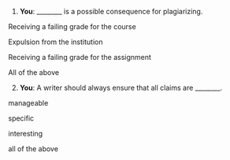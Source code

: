 1. **You**: ________ is a possible consequence for plagiarizing.

Receiving a failing grade for the course

Expulsion from the institution

Receiving a failing grade for the assignment

All of the above

2. **You**: A writer should always ensure that all claims are ________.

manageable

specific

interesting

all of the above
